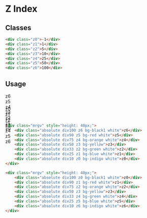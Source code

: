 # Z Index

## Classes
```html
<div class="z0">-1</div>
<div class="z1">1</div>
<div class="z2">5</div>
<div class="z3">10</div>
<div class="z4">25</div>
<div class="z5">50</div>
<div class="z6">100</div>
```

## Usage
<div class="mrgv" style="height: 40px;">
    <div class="absolute div100 z6 bg-black1 white">z6</div>
    <div class="absolute div90 z5 bg-red white">z5</div>
    <div class="absolute div75 z4 bg-orange white">z4</div>
    <div class="absolute div50 z3 bg-yellow">z3</div>
    <div class="absolute div33 z2 bg-green white">z2</div>
    <div class="absolute div25 z1 bg-blue white">z1</div>
    <div class="absolute div10 z0 bg-indigo white">z0</div>
</div>

<div class="mrgv" style="height: 40px;">
    <div class="absolute div100 z0 bg-black1 white">z0</div>
    <div class="absolute div90 z1 bg-red white">z1</div>
    <div class="absolute div75 z2 bg-orange white">z2</div>
    <div class="absolute div50 z3 bg-yellow">z3</div>
    <div class="absolute div33 z4 bg-green white">z4</div>
    <div class="absolute div25 z5 bg-blue white">z5</div>
    <div class="absolute div10 z6 bg-indigo white">z6</div>
</div>

```html
<div class="mrgv" style="height: 40px;">
    <div class="absolute div100 z6 bg-black1 white">z6</div>
    <div class="absolute div90 z5 bg-red white">z5</div>
    <div class="absolute div75 z4 bg-orange white">z4</div>
    <div class="absolute div50 z3 bg-yellow">z3</div>
    <div class="absolute div33 z2 bg-green white">z2</div>
    <div class="absolute div25 z1 bg-blue white">z1</div>
    <div class="absolute div10 z0 bg-indigo white">z0</div>
</div>

<div class="mrgv" style="height: 40px;">
    <div class="absolute div100 z0 bg-black1 white">z0</div>
    <div class="absolute div90 z1 bg-red white">z1</div>
    <div class="absolute div75 z2 bg-orange white">z2</div>
    <div class="absolute div50 z3 bg-yellow">z3</div>
    <div class="absolute div33 z4 bg-green white">z4</div>
    <div class="absolute div25 z5 bg-blue white">z5</div>
    <div class="absolute div10 z6 bg-indigo white">z6</div>
</div>
```
